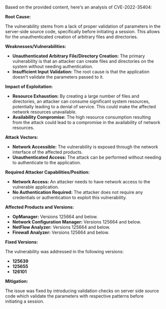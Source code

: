 Based on the provided content, here's an analysis of CVE-2022-35404:

**Root Cause:**

The vulnerability stems from a lack of proper validation of parameters in the server-side source code, specifically before initiating a session. This allows for the unauthenticated creation of arbitrary files and directories.

**Weaknesses/Vulnerabilities:**

*   **Unauthenticated Arbitrary File/Directory Creation:** The primary vulnerability is that an attacker can create files and directories on the system without needing authentication.
*   **Insufficient Input Validation:** The root cause is that the application doesn't validate the parameters passed to it.

**Impact of Exploitation:**

*   **Resource Exhaustion:** By creating a large number of files and directories, an attacker can consume significant system resources, potentially leading to a denial of service. This could make the affected network resources unavailable.
*   **Availability Compromise:**  The high resource consumption resulting from the attack could lead to a compromise in the availability of network resources.

**Attack Vectors:**

*   **Network Accessible:** The vulnerability is exposed through the network interface of the affected products.
*   **Unauthenticated Access:** The attack can be performed without needing to authenticate to the application.

**Required Attacker Capabilities/Position:**

*   **Network Access:** An attacker needs to have network access to the vulnerable application.
*   **No Authentication Required:** The attacker does not require any credentials or authentication to exploit this vulnerability.

**Affected Products and Versions:**

*   **OpManager:** Versions 125664 and below.
*   **Network Configuration Manager:** Versions 125664 and below.
*   **NetFlow Analyzer:** Versions 125664 and below.
*  **Firewall Analyzer:** Versions 125664 and below.

**Fixed Versions:**

The vulnerability was addressed in the following versions:
* **125639**
* **125655**
* **126101**

**Mitigation:**

The issue was fixed by introducing validation checks on server side source code which validate the parameters with respective patterns before initiating a session.